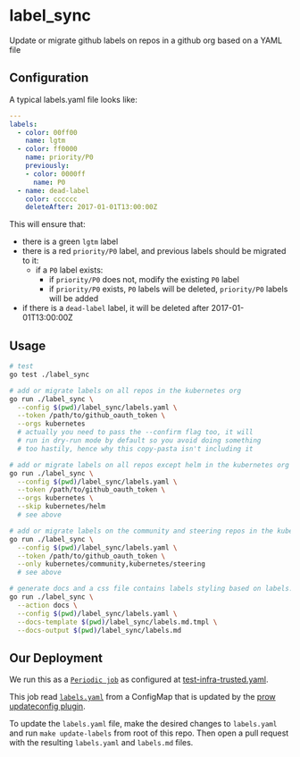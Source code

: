 # label_sync

Update or migrate github labels on repos in a github org based on a YAML file

## Configuration

A typical labels.yaml file looks like:

```yaml
---
labels:
  - color: 00ff00
    name: lgtm
  - color: ff0000
    name: priority/P0
    previously:
    - color: 0000ff
      name: P0
  - name: dead-label
    color: cccccc
    deleteAfter: 2017-01-01T13:00:00Z
```

This will ensure that:

- there is a green `lgtm` label
- there is a red `priority/P0` label, and previous labels should be migrated to it:
  - if a `P0` label exists:
    - if `priority/P0` does not, modify the existing `P0` label
    - if `priority/P0` exists, `P0` labels will be deleted, `priority/P0` labels will be added
- if there is a `dead-label` label, it will be deleted after 2017-01-01T13:00:00Z

## Usage

```sh
# test
go test ./label_sync

# add or migrate labels on all repos in the kubernetes org
go run ./label_sync \
  --config $(pwd)/label_sync/labels.yaml \
  --token /path/to/github_oauth_token \
  --orgs kubernetes
  # actually you need to pass the --confirm flag too, it will
  # run in dry-run mode by default so you avoid doing something
  # too hastily, hence why this copy-pasta isn't including it

# add or migrate labels on all repos except helm in the kubernetes org
go run ./label_sync \
  --config $(pwd)/label_sync/labels.yaml \
  --token /path/to/github_oauth_token \
  --orgs kubernetes \
  --skip kubernetes/helm
  # see above

# add or migrate labels on the community and steering repos in the kubernetes org
go run ./label_sync \
  --config $(pwd)/label_sync/labels.yaml \
  --token /path/to/github_oauth_token \
  --only kubernetes/community,kubernetes/steering
  # see above

# generate docs and a css file contains labels styling based on labels.yaml
go run ./label_sync \
  --action docs \
  --config $(pwd)/label_sync/labels.yaml \
  --docs-template $(pwd)/label_sync/labels.md.tmpl \
  --docs-output $(pwd)/label_sync/labels.md
```

## Our Deployment

We run this as a [`Periodic
job`](https://prow.k8s.io?job=ci-test-infra-label-sync) as configured at
[test-infra-trusted.yaml](https://github.com/kubernetes/test-infra/blob/0aa0d7b9cee8832e9eca748952131baaa809351c/config/jobs/kubernetes/test-infra/test-infra-trusted.yaml#L702).

This job read [`labels.yaml`](./labels.yaml) from a ConfigMap that is updated by
the [prow updateconfig plugin](/prow/plugins/updateconfig).

To update the `labels.yaml` file, make the desired changes to `labels.yaml` and
run `make update-labels` from root of this repo. Then open a pull request with the resulting
`labels.yaml` and `labels.md` files.
